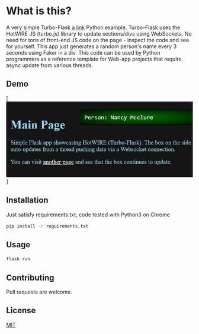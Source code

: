 # What is this?

A very simple Turbo-Flask [a link](https://github.com/miguelgrinberg/turbo-flask) Python example.
Turbo-Flask uses the HotWIRE JS (turbo.js) library to update sections/divs using WebSockets.
No need for tons of front-end JS code on the page - inspect the code and see for yourself.
This app just generates a random person's name every 3 seconds using Faker in a div.
This code can be used by Python programmers as a reference template for Web-app projects that require async update from various threads.

## Demo
[![Demo TurboFlask](https://raw.githubusercontent.com/cpaggen/python-hotwire/master/demo.gif)]

## Installation

Just satisfy requirements.txt; code tested with Python3 on Chrome

```bash
pip install -r requirements.txt
```

## Usage

```bash
flask run
```

## Contributing
Pull requests are welcome. 

## License
[MIT](https://choosealicense.com/licenses/mit/)

